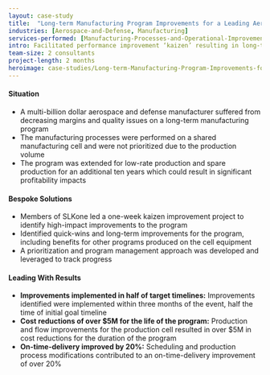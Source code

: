 ```yaml
---
layout: case-study
title:  "Long-term Manufacturing Program Improvements for a Leading Aerospace and Defense Supplier"
industries: [Aerospace-and-Defense, Manufacturing]
services-performed: [Manufacturing-Processes-and-Operational-Improvements]
intro: Facilitated performance improvement ‘kaizen’ resulting in long-term improvements for a ten year manufacturing parts program and improved team morale
team-size: 2 consultants
project-length: 2 months
heroimage: case-studies/Long-term-Manufacturing-Program-Improvements-for-a-Leading-Aerospace-and-Defense-Supplier.jpg
---
```


#### Situation
- A multi-billion dollar aerospace and defense manufacturer suffered from decreasing margins and quality issues on a long-term manufacturing program
- The manufacturing processes were performed on a shared manufacturing cell and were not prioritized due to the production volume
- The program was extended for low-rate production and spare production for an additional ten years which could result in significant profitability impacts

#### Bespoke Solutions
- Members of SLKone led a one-week kaizen improvement project to identify high-impact improvements to the program
- Identified quick-wins and long-term improvements for the program, including benefits for other programs produced on the cell equipment
- A prioritization and program management approach was developed and leveraged to track progress

#### Leading With Results
- **Improvements implemented in half of target timelines:** Improvements identified were implemented within three months of the event, half the time of initial goal timeline
- **Cost reductions of over $5M for the life of the program:** Production and flow improvements for the production cell resulted in over $5M in cost reductions for the duration of the program
- **On-time-delivery improved by 20%:** Scheduling and production process modifications contributed to an on-time-delivery improvement of over 20%
